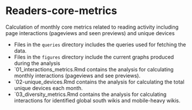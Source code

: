 # Readers-core-metrics
Calculation of monthly core metrics related to reading activity including page interactions (pageviews and seen previews) and unique devices

- Files in the `queries` directory includes the queries used for fetching the data.
- Files in the `figures` directory include the current graphs produced during the analysis
- `01_interactions_metrics.Rmd contains the analysis for calculating monthly interactions (pageviews and see previews). 
- `02-unique_devices.Rmd contains the analysis for calculating the total unique devices each month.
- `03_diversity_metrics.Rmd contains the analysis for calculating interactions for identified global south wikis and mobile-heavy wikis. 

